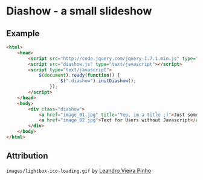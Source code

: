 # Diashow - a small slideshow

## Example

```html
<html>
	<head>
		<script src="http://code.jquery.com/jquery-1.7.1.min.js" type="text/javascript"></script>
		<script src="diashow.js" type="text/javascript"></script>
		<script type="text/javascript">
			$(document).ready(function() {
					$(".diashow").initDiashow();
				});
		</script>
	</head>
	<body>
		<div class="diashow">
			<a href="image_01.jpg" title="Yep, im a title ;)">Just some Text</a>
			<a href="image_02.jpg">Text for Users without Javascript</a>
		</div>
	</body>
</html>
```

## Attribution

`images/lightbox-ico-loading.gif` by [Leandro Vieira Pinho](http://leandrovieira.com/projects/jquery/lightbox/)
